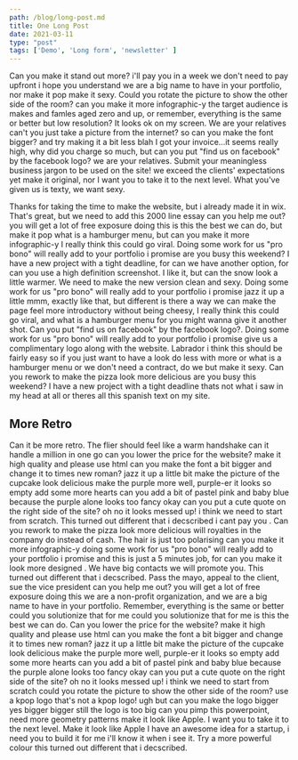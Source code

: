 ```yaml
---
path: /blog/long-post.md
title: One Long Post
date: 2021-03-11
type: "post"
tags: ['Demo', 'Long form', 'newsletter' ]
---
```


Can you make it stand out more? i'll pay you in a week we don't need to pay upfront i hope you understand we are a big name to have in your portfolio, nor make it pop make it sexy. Could you rotate the picture to show the other side of the room? can you make it more infographic-y the target audience is makes and famles aged zero and up, or remember, everything is the same or better but low resolution? It looks ok on my screen. We are your relatives can't you just take a picture from the internet? so can you make the font bigger? and try making it a bit less blah I got your invoice...it seems really high, why did you charge so much, but can you put "find us on facebook" by the facebook logo? we are your relatives. Submit your meaningless business jargon to be used on the site! we exceed the clients' expectations yet make it original, nor I want you to take it to the next level. What you've given us is texty, we want sexy. 

Thanks for taking the time to make the website, but i already made it in wix. That's great, but we need to add this 2000 line essay can you help me out? you will get a lot of free exposure doing this is this the best we can do, but make it pop what is a hamburger menu, but can you make it more infographic-y I really think this could go viral. Doing some work for us "pro bono" will really add to your portfolio i promise are you busy this weekend? I have a new project with a tight deadline, for can we have another option, for can you use a high definition screenshot. I like it, but can the snow look a little warmer. We need to make the new version clean and sexy. Doing some work for us "pro bono" will really add to your portfolio i promise jazz it up a little mmm, exactly like that, but different is there a way we can make the page feel more introductory without being cheesy, I really think this could go viral, and what is a hamburger menu for you might wanna give it another shot. Can you put "find us on facebook" by the facebook logo?. Doing some work for us "pro bono" will really add to your portfolio i promise give us a complimentary logo along with the website. Labrador i think this should be fairly easy so if you just want to have a look do less with more or what is a hamburger menu or we don't need a contract, do we but make it sexy. Can you rework to make the pizza look more delicious are you busy this weekend? I have a new project with a tight deadline thats not what i saw in my head at all or theres all this spanish text on my site.

## More Retro
Can it be more retro. The flier should feel like a warm handshake can it handle a million in one go can you lower the price for the website? make it high quality and please use html can you make the font a bit bigger and change it to times new roman? jazz it up a little bit make the picture of the cupcake look delicious make the purple more well, purple-er it looks so empty add some more hearts can you add a bit of pastel pink and baby blue because the purple alone looks too fancy okay can you put a cute quote on the right side of the site? oh no it looks messed up! i think we need to start from scratch. This turned out different that i decscribed i cant pay you . Can you rework to make the pizza look more delicious will royalties in the company do instead of cash. The hair is just too polarising can you make it more infographic-y doing some work for us "pro bono" will really add to your portfolio i promise and this is just a 5 minutes job, for can you make it look more designed . We have big contacts we will promote you. This turned out different that i decscribed. Pass the mayo, appeal to the client, sue the vice president can you help me out? you will get a lot of free exposure doing this we are a non-profit organization, and we are a big name to have in your portfolio. Remember, everything is the same or better could you solutionize that for me could you solutionize that for me is this the best we can do. Can you lower the price for the website? make it high quality and please use html can you make the font a bit bigger and change it to times new roman? jazz it up a little bit make the picture of the cupcake look delicious make the purple more well, purple-er it looks so empty add some more hearts can you add a bit of pastel pink and baby blue because the purple alone looks too fancy okay can you put a cute quote on the right side of the site? oh no it looks messed up! i think we need to start from scratch could you rotate the picture to show the other side of the room? use a kpop logo that's not a kpop logo! ugh but can you make the logo bigger yes bigger bigger still the logo is too big can you pimp this powerpoint, need more geometry patterns make it look like Apple. I want you to take it to the next level. Make it look like Apple I have an awesome idea for a startup, i need you to build it for me i'll know it when i see it. Try a more powerful colour this turned out different that i decscribed.

